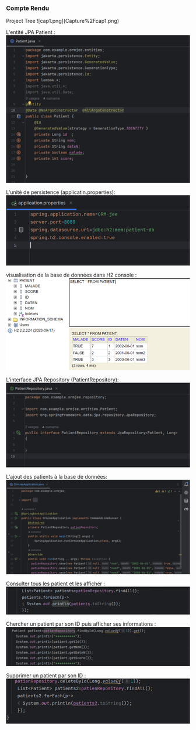 <h3>Compte Rendu </h3>
Project Tree 
![cap1.png](Capture%2Fcap1.png)

L'entité JPA Patient : 
![cap2.png](Capture%2Fcap2.png)

L'unité de persistence (applicatin.properties):
![cap3.png](Capture%2Fcap3.png)

visualisation de la base de données dans H2 console :
![cap9.png](Capture%2Fcap9.png)

L'interface JPA Repository (PatientRepository):
![cap4.png](Capture%2Fcap4.png)

L'ajout des patients à la base de données:
![cap5.png](Capture%2Fcap5.png)
 
Consulter tous les patient et les afficher :
![cap6.png](Capture%2Fcap6.png)

Chercher un patient par son ID puis afficher ses informations  :
![cap7.png](Capture%2Fcap7.png)

Supprimer un patient par son ID : 
![cap8.png](Capture%2Fcap8.png)

